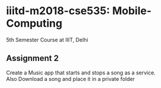 # iiitd-m2018-cse535: Mobile-Computing
5th Semester Course at IIIT, Delhi
## Assignment 2
Create a Music app that starts and stops a song as a service.  
Also Download a song and place it in a private folder
